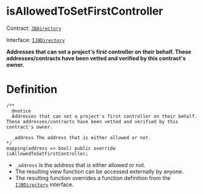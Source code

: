 # isAllowedToSetFirstController

Contract: [`JBDirectory`](/api/contracts/jbdirectory/README.md)‌

Interface: [`IJBDirectory`](/api/interfaces/ijbdirectory.md)

**Addresses that can set a project's first controller on their behalf. These addresses/contracts have been vetted and verified by this contract's owner.** 

# Definition

```solidity
/**
  @notice
  Addresses that can set a project's first controller on their behalf. These addresses/contracts have been vetted and verified by this contract's owner.

  _address The address that is either allowed or not.
*/
mapping(address => bool) public override isAllowedToSetFirstController;
```

* `_address` is the address that is either allowed or not.
* The resulting view function can be accessed externally by anyone.
* The resulting function overrides a function definition from the [`IJBDirectory`](/api/interfaces/ijbdirectory.md) interface.
 
